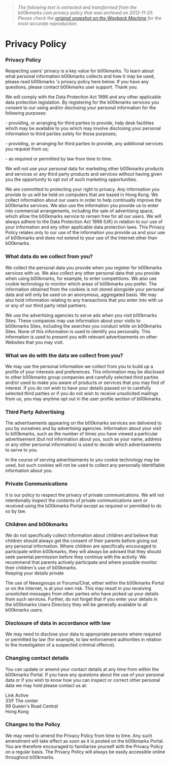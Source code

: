 > *The following text is extracted and transformed from the b00kmarks.com privacy policy that was archived on 2012-11-25. Please check the [original snapshot on the Wayback Machine](https://web.archive.org/web/20121125085729id_/http%3A//b00kmarks.com/privacy) for the most accurate reproduction.*

# Privacy Policy

### Privacy Policy

Respecting users' privacy is a key value for b00kmarks. To learn about what personal information b00kmarks collects and how it may be used, please read b00kmarks 's privacy policy here below. If you have any questions, please contact b00kmarks user support. Thank you. 

We will comply with the Data Protection Act 1998 and any other applicable data protection legislation. By registering for the b00kmarks services you consent to our using and/or disclosing your personal information for the following purposes: 

\- providing, or arranging for third parties to provide, help desk facilities which may be available to you which may involve disclosing your personal information to third parties solely for those purposes; 

\- providing, or arranging for third parties to provide, any additional services you request from us; 

\- as required or permitted by law from time to time. 

We will not use your personal data for marketing other b00kmarks products and services or any third party products and services without having given you the opportunity to opt out of such marketing opportunities. 

We are committed to protecting your right to privacy. Any information you provide to us will be held on computers that are based in Hong Kong. We collect information about our users in order to help continually improve the b00kmarks services. We also use the information you provide us to enter into commercial arrangements, including the sale of advertising space, which allow the b00kmarks service to remain free for all our users. We will always adhere to the Data Protection Act 1998 (UK) in relation to our use of your information and any other applicable data protection laws. This Privacy Policy relates only to our use of the information you provide us and your use of b00kmarks and does not extend to your use of the Internet other than b00kmarks. 

### What data do we collect from you?

We collect the personal data you provide when you register for b00kmarks services with us. We also collect any other personal data that you provide when using b00kmarks, for example, to enter competitions. We also use cookie technology to monitor which areas of b00kmarks you prefer. The information obtained from the cookies is not stored alongside your personal data and will only be used on an anonymous, aggregated basis. We may also hold information relating to any transactions that you enter into with us or any of our third party retail partners. 

We use the advertising agencies to serve ads when you visit b00kmarks Sites. These companies may use information about your visits to b00kmarks Sites, including the searches you conduct while on b00kmarks Sites. None of this information is used to identify you personally. This information is used to present you with relevant advertisements on other Websites that you may visit. 

### What we do with the data we collect from you?

We may use the personal information we collect from you to build up a profile of your interests and preferences. This information may be disclosed to other b00kmarks group companies and carefully selected third parties and/or used to make you aware of products or services that you may find of interest. If you do not wish to have your details passed on to carefully selected third parties or if you do not wish to receive unsolicited mailings from us, you may anytime opt out in the user profile section of b00kmarks. 

### Third Party Advertising

The advertisements appearing on the b00kmarks services are delivered to you by ourselves and by advertising agencies. Information about your visit to b00kmarks, such as the number of times you have viewed a particular advertisement (but not information about you, such as your name, address or any other personal information) is used to decide which advertisements to serve to you. 

In the course of serving advertisements to you cookie technology may be used, but such cookies will not be used to collect any personally identifiable information about you. 

### Private Communications

It is our policy to respect the privacy of private communications. We will not intentionally inspect the contents of private communications sent or received using the b00kmarks Portal except as required or permitted to do so by law. 

### Children and b00kmarks 

We do not specifically collect information about children and believe that children should always get the consent of their parents before giving out any personal information. Where children are specifically encouraged to participate within b00kmarks, they will always be advised that they should seek parental permission before they continue with the activity. We recommend that parents actively participate and where possible monitor their children's use of b00kmarks.   
Keeping your details private 

The use of Newsgroups or Forums/Chat, either within the b00kmarks Portal or on the Internet, is at your own risk. This may result in you receiving unsolicited messages from other parties who have picked up your details from such services. Further, do not forget that if you enter your details in the b00kmarks Users Directory they will be generally available to all b00kmarks users. 

### Disclosure of data in accordance with law

We may need to disclose your data to appropriate persons where required or permitted by law (for example, to law enforcement authorities in relation to the investigation of a suspected criminal offence). 

### Changing contact details

You can update or amend your contact details at any time from within the b00kmarks Portal. If you have any questions about the use of your personal data or if you wish to know how you can inspect or correct other personal data we may hold please contact us at: 

Link Active   
31/F The center   
99 Queen's Road Central   
Hong Kong 

### Changes to the Policy

We may need to amend the Privacy Policy from time to time. Any such amendment will take effect as soon as it is posted on the b00kmarks Portal. You are therefore encouraged to familiarise yourself with the Privacy Policy on a regular basis. The Privacy Policy will always be easily accessible online throughout b00kmarks. 
